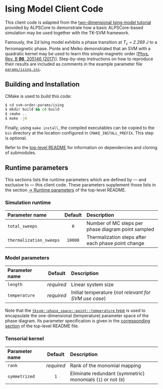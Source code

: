 Ising Model Client Code
=======================

This client code is adapted from the [two-dimensional Ising model tutorial][1]
provided by ALPSCore to demonstrate how a basic ALPSCore-based simulation may be
used together with the TK-SVM framework.

Famously, the 2d Ising model exhibits a phase transition at _T<sub>c</sub> =
2.269 J_ to a ferromagnetic phase. Ponte and Melko demonstrated that an SVM with
a quadratic kernel may be used to learn this simple magnetic order [[Phys. Rev.
B **96**, 205146 (2017)][2]]. Step-by-step instructions on how to reproduce
their results are included as comments in the example parameter file
[`params/ising.ini`](params/ising.ini).

Building and Installation
-------------------------

CMake is used to build this code:
```bash
$ cd svm-order-params/ising
$ mkdir build && cd build
$ cmake ..
$ make -jN
```

Finally, using `make install`, the compiled executables can be copied to the
`bin` directory at the location configured in `CMAKE_INSTALL_PREFIX`. This step
is optional.

Refer to the [top-level README](../README.md) for information on dependencies
and cloning of submodules.

Runtime parameters
------------------

This sections lists the runtime parameters which are defined by — and exclusive
to — this client code. These parameters supplement those lists in the section
[→ Runtime parameters](../README.md#runtime-parameters) of the top-level README.

### Simulation runtime

| Parameter name                                  | Default          | Description                                            |
|:------------------------------------------------|:----------------:|:-------------------------------------------------------|
| `total_sweeps`                                  | `0`              | Number of MC steps per phase diagram point sampled     |
| `thermalization_sweeps`                         | `10000`          | Thermalization steps after each phase point change     |

### Model parameters

| Parameter name                                  | Default          | Description                                            |
|:------------------------------------------------|:----------------:|:-------------------------------------------------------|
| `length`                                        | _required_       | Linear system size                                     |
| `temperature`                                   | _required_       | Initial temperature (_not relevant for SVM use case_)  |

Note that the [`tksvm::phase_space::point::temperature`
type](../include/tksvm/phase_space/point/temperature.hpp) is used to encapsulate
the one-dimensional (temperature) parameter space of the phase diagram. Its
parameter specification is given in the [corresponding
section](../README.md#phase-diagram-point-specification) of the top-level README
file.

### Tensorial kernel

| Parameter name | Default    | Description                                                                                      |
|:---------------|:----------:|:-------------------------------------------------------------------------------------------------|
| `rank`         | _required_ | Rank of the monomial mapping                                                                     |
| `symmetrized`  | `1`        | Eliminate redundant (symmetric) monomials (`1`) or not (`0`)                                     |

[1]: https://github.com/ALPSCore/ALPSCore/tree/master/tutorials/mc/ising2_mc
[2]: https://doi.org/10.1103/PhysRevB.96.205146
